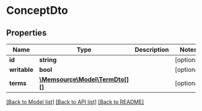 # ConceptDto

## Properties
Name | Type | Description | Notes
------------ | ------------- | ------------- | -------------
**id** | **string** |  | [optional] 
**writable** | **bool** |  | [optional] 
**terms** | [**\Memsource\Model\TermDto[][]**](array.md) |  | [optional] 

[[Back to Model list]](../README.md#documentation-for-models) [[Back to API list]](../README.md#documentation-for-api-endpoints) [[Back to README]](../README.md)


